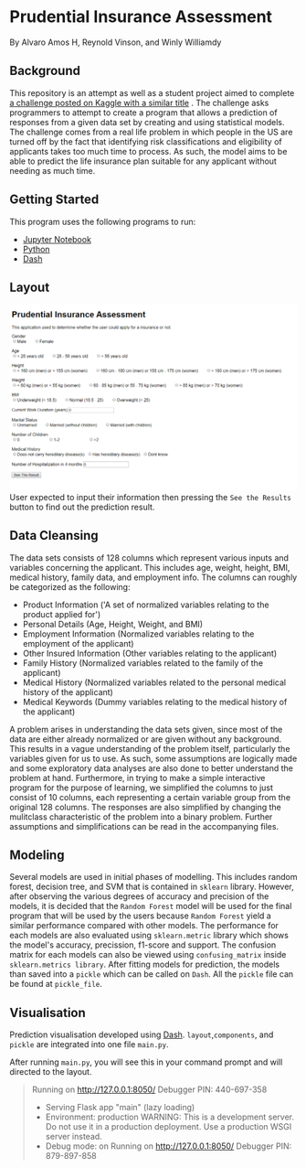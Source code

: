 # Prudential Insurance Assessment
By Alvaro Amos H, Reynold Vinson, and Winly Williamdy

## Background
This repository is an attempt as well as a student project aimed to complete [a challenge posted on Kaggle with a similar title](https://www.kaggle.com/c/prudential-life-insurance-assessment/overview) . The challenge asks programmers to attempt to create a program that allows a prediction of responses from a given data set by creating and using statistical models. The challenge comes from a real life problem in which people in the US are turned off by the fact that identifying risk classifications and eligibility of applicants takes too much time to process. As such, the model aims to be able to predict the life insurance plan suitable for any applicant without needing as much time.

## Getting Started
This program uses the following programs to run:
- [Jupyter Notebook](https://jupyter.org/)
- [Python](https://www.python.org/downloads/) 
- [Dash](https://pypi.org/project/dash/) 

## Layout
![layout](https://github.com/reynoldvinson/prudential-insurance-assessment/blob/master/Dash%20Layout.png)
User expected to input their information then pressing the `See the Results` button to find out the prediction result.

## Data Cleansing
The data sets consists of 128 columns which represent various inputs and variables concerning the applicant. This includes age, weight, height, BMI, medical history, family data, and employment info. The columns can roughly be categorized as the following:

- Product Information ('A set of normalized variables relating to the product applied for')
- Personal Details (Age, Height, Weight, and BMI)
- Employment Information (Normalized variables relating to the employment of the applicant)
- Other Insured Information (Other variables relating to the applicant)
- Family History (Normalized variables related to the family of the applicant)
- Medical History (Normalized variables related to the personal medical history of the applicant)
- Medical Keywords (Dummy variables relating to the medical history of the applicant)

A problem arises in understanding the data sets given, since most of the data are either already normalized or are given without any background. This results in a vague understanding of the problem itself, particularly the variables given for us to use. As such, some assumptions are logically made and some exploratory data analyses are also done to better understand the problem at hand. Furthermore, in trying to make a simple interactive program for the purpose of learning, we simplified the columns to just consist of 10 columns, each representing a certain variable group from the original 128 columns. The responses are also simplified by changing the mulitclass characteristic of the problem into a binary problem. Further assumptions and simplifications can be read in the accompanying files.

## Modeling
Several models are used in initial phases of modelling. This includes random forest, decision tree, and SVM that is contained in `sklearn` library. However, after observing the various degrees of accuracy and precision of the models, it is decided that the `Random Forest` model will be used for the final program that will be used by the users because `Random Forest` yield a similar performance compared with other models. The performance for each models are also evaluated using `sklearn.metric` library which shows the model's accuracy, precission, f1-score and support. The confusion matrix for each models can also be viewed using `confusing_matrix` inside `sklearn.metrics library`. After fitting models for prediction, the models than saved into a `pickle` which can be called on `Dash`. All the `pickle` file can be found at `pickle_file`.

## Visualisation
Prediction visualisation developed using [Dash](https://plot.ly/dash/). `layout`,`components`, and `pickle` are integrated into one file `main.py`.

After running `main.py`, you will see this in your command prompt and will directed to the layout.
> Running on http://127.0.0.1:8050/
> Debugger PIN: 440-697-358
>  * Serving Flask app "main" (lazy loading)
>  * Environment: production
>    WARNING: This is a development server. Do not use it in a production deployment.
>    Use a production WSGI server instead.
>  * Debug mode: on
> Running on http://127.0.0.1:8050/
> Debugger PIN: 879-897-858


